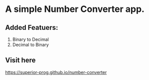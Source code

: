 # A simple Number Converter app.

## Added Featuers:
  1. Binary to Decimal
  2. Decimal to Binary

## Visit here
https://superior-prog.github.io/number-converter

